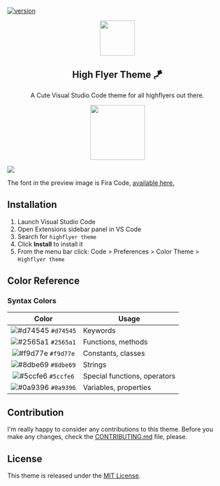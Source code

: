 [![version](https://vsmarketplacebadge.apphb.com/version/highflyer910.highflyer.svg)](https://marketplace.visualstudio.com/items?itemName=highflyer910.highflyer)

<p align="center">
  <img src="https://res.cloudinary.com/highflyer910/image/upload/v1664155015/icon_isbzgo.png" width="80" />
  <h2 align="center">High Flyer Theme 🪁</h2>
</p>

<p align="center">A Cute Visual Studio Code theme for all highflyers out there.</p>

<p align="center">
  <img src="https://res.cloudinary.com/highflyer910/image/upload/v1664155015/colors_vvxfmu.png" width="125" />
</p>


<img src="https://res.cloudinary.com/highflyer910/image/upload/v1664155016/Screenshot_sa1li6.png"/>    
<p>The font in the preview image is Fira Code, <a href="https://github.com/tonsky/FiraCode">available here.</a></p>

## Installation

1.  Launch Visual Studio Code
2.  Open Extensions sidebar panel in VS Code
3.  Search for `highflyer theme`
4.  Click **Install** to install it
5. From the menu bar click: Code > Preferences > Color Theme > `Highflyer theme`

## Color Reference

### Syntax Colors

|                               Color                                | Usage                                           |
| :----------------------------------------------------------------: | ----------------------------------------------- |
| ![#d74545](https://via.placeholder.com/10/d74545.png?text=+) `#d74545` | Keywords |
| ![#2565a1](https://via.placeholder.com/10/2565a1.png?text=+) `#2565a1` | Functions, methods |
| ![#f9d77e](https://via.placeholder.com/10/f9d77e.png?text=+) `#f9d77e` | Constants, classes |
| ![#8dbe69](https://via.placeholder.com/10/8dbe69.png?text=+) `#8dbe69` | Strings |
| ![#5ccfe6](https://via.placeholder.com/10/5ccfe6.png?text=+) `#5ccfe6` | Special functions, operators |
| ![#0a9396](https://via.placeholder.com/10/0a9396.png?text=+) `#0a9396` | Variables, properties |


## Contribution

I'm really happy to consider any contributions to this theme. Before you make any changes, check the [CONTRIBUTING.md](https://github.com/highflyer910/highflyer_vscode_theme/blob/master/CONTIBUTING.md) file, please.


## License

This theme is released under the [MIT License](https://lbesson.mit-license.org/).














